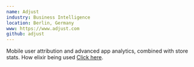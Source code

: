 ```yaml
---
name: Adjust
industry: Business Intelligence
location: Berlin, Germany
www: https://www.adjust.com
github: adjust
---
```

Mobile user attribution and advanced app analytics, combined with store stats. How elixir being used [Click here](http://big-elephants.com/).
